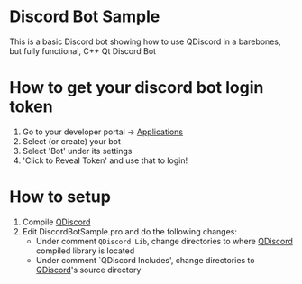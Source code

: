 # Discord Bot Sample
This is a basic Discord bot showing how to use QDiscord in a barebones, but fully functional, C++ Qt Discord Bot

# How to get your discord bot login token
1. Go to your developer portal -> [Applications](https://discord.com/developers/applications/)
2. Select (or create) your bot
3. Select 'Bot' under its settings
4. 'Click to Reveal Token' and use that to login!

# How to setup
1. Compile [QDiscord](https://github.com/JohnCiubuc/QDiscord/tree/master/QDiscord)
2. Edit DiscordBotSample.pro and do the following changes:
    * Under comment `QDiscord Lib`, change directories to where [QDiscord](https://github.com/JohnCiubuc/QDiscord/tree/master/QDiscord) compiled library is located
    * Under comment `QDiscord Includes', change directories to [QDiscord](https://github.com/JohnCiubuc/QDiscord/tree/master/QDiscord)'s source directory
